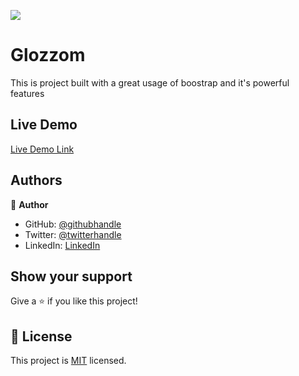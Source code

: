 
![](https://img.shields.io/badge/glozzom-blueviolet)

# Glozzom

This is project built with a great usage of boostrap and it's powerful features
## Live Demo

[Live Demo Link](https://shaher-11.github.io/Glozzom/)


## Authors

👤 **Author**

- GitHub: [@githubhandle](https://github.com/Shaher-11)
- Twitter: [@twitterhandle](https://twitter.com/ShaherShamroukh/)
- LinkedIn: [LinkedIn](https://www.linkedin.com/in/shaher-shamroukh/)

## Show your support

Give a ⭐️ if you like this project!


## 📝 License

This project is [MIT](lic.url) licensed.
